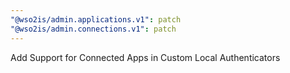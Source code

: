 ```yaml
---
"@wso2is/admin.applications.v1": patch
"@wso2is/admin.connections.v1": patch
---
```


Add Support for Connected Apps in Custom Local Authenticators
